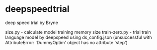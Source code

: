 # deepspeedtrial
deep speed trial by Bryne

size.py - calculate model training memory size
train-zero.py - trial train language model by deepspeed using ds_config.json (unsuccessful with AttributeError: 'DummyOptim' object has no attribute 'step')

